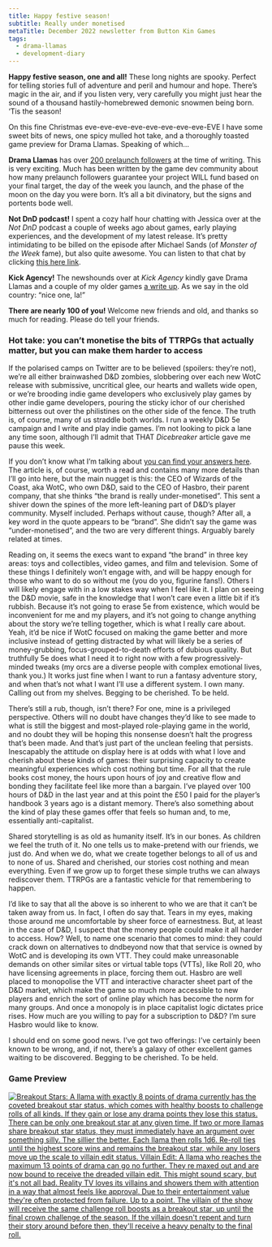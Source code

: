 ```yaml
---
title: Happy festive season!
subtitle: Really under monetised
metaTitle: December 2022 newsletter from Button Kin Games
tags:
  - drama-llamas
  - development-diary
---
```


<p>
    <b>Happy festive season, one and all!</b> These long nights are spooky. Perfect for telling stories full of adventure and peril and humour and hope. There’s magic in the air, and if you listen very, very carefully you might just hear the sound of a thousand hastily-homebrewed demonic snowmen being born. ‘Tis the season!
</p><p>
    On this fine Christmas eve-eve-eve-eve-eve-eve-eve-eve-EVE I have some sweet bits of news, one spicy mulled hot take, and a thoroughly toasted game preview for Drama Llamas. Speaking of which…
</p><p>
    <b>Drama Llamas</b> has over <a href="https://www.kickstarter.com/projects/buttonkin/drama-llamas" target="_blank">200 prelaunch followers</a> at the time of writing. This is very exciting. Much has been written by the game dev community about how many prelaunch followers guarantee your project WILL fund based on your final target, the day of the week you launch, and the phase of the moon on the day you were born. It’s all a bit divinatory, but the signs and portents bode well.
</p><p>
    <b>Not DnD podcast!</b> I spent a cozy half hour chatting with Jessica over at the <i>Not DnD</i> podcast a couple of weeks ago about games, early playing experiences, and the development of my latest release. It’s pretty intimidating to be billed on the episode after Michael Sands (of <i>Monster of the Week</i> fame), but also quite awesome. You can listen to that chat by clicking <a href="https://notdnd.podbean.com/e/32-drama-llamas-with-yvris-burke/" target="_blank">this here link</a>.
</p><p>
    <b>Kick Agency!</b> The newshounds over at <i>Kick Agency</i> kindly gave Drama Llamas and a couple of my older games <a href="https://kick.agency/news/kill-some-time-and-possibly-monsters-with-these-6-innovative-rpgs/" target="_blank">a write up</a>. As we say in the old country: “nice one, la!”
</p><p>
    <b>There are nearly 100 of you!</b> Welcome new friends and old, and thanks so much for reading. Please do tell your friends.
</p>
<h3>Hot take: you can’t monetise the bits of TTRPGs that actually matter, but you can make them harder to access</h3>
<p>
    If the polarised camps on Twitter are to be believed (spoilers: they’re not), we’re all either brainwashed D&D zombies, slobbering over each new WotC release with submissive, uncritical glee, our hearts and wallets wide open, or we’re brooding indie game developers who exclusively play games by other indie game developers, pouring the sticky ichor of our cherished bitterness out over the philistines on the other side of the fence. The truth is, of course, many of us straddle both worlds. I run a weekly D&D 5e campaign and I write and play indie games. I’m not looking to pick a lane any time soon, although I’ll admit that THAT <i>Dicebreaker</i> article gave me pause this week.
</p><p>
    If you don’t know what I’m talking about <a href="https://www.dicebreaker.com/categories/roleplaying-game/news/dungeons-and-dragons-under-monetised-says-executives" target="_blank">you can find your answers here</a>. The article is, of course, worth a read and contains many more details than I’ll go into here, but the main nugget is this: the CEO of Wizards of the Coast, aka WotC, who own D&D, said to the CEO of Hasbro, their parent company, that she thinks “the brand is really under-monetised”. This sent a shiver down the spines of the more left-leaning part of D&D’s player community. Myself included. Perhaps without cause, though? After all, a key word in the quote appears to be “brand”. She didn’t say the game was “under-monetised”, and the two are very different things. Arguably barely related at times.
</p><p>
    Reading on, it seems the execs want to expand “the brand” in three key areas: toys and collectibles, video games, and film and television. Some of these things I definitely won’t engage with, and will be happy enough for those who want to do so without me (you do you, figurine fans!). Others I will likely engage with in a low stakes way when I feel like it. I plan on seeing the D&D movie, safe in the knowledge that I won’t care even a little bit if it’s rubbish. Because it’s not going to erase 5e from existence, which would be inconvenient for me and my players, and it’s not going to change anything about the story we’re telling together, which is what I really care about. Yeah, it’d be nice if WotC focused on making the game better and more inclusive instead of getting distracted by what will likely be a series of money-grubbing, focus-grouped-to-death efforts of dubious quality. But truthfully 5e does what I need it to right now with a few progressively-minded tweaks (my orcs are a diverse people with complex emotional lives, thank you.) It works just fine when I want to run a fantasy adventure story, and when that’s not what I want I’ll use a different system. I own many. Calling out from my shelves. Begging to be cherished. To be held.
</p><p>
    There’s still a rub, though, isn’t there? For one, mine is a privileged perspective. Others will no doubt have changes they’d like to see made to what is still the biggest and most-played role-playing game in the world, and no doubt they will be hoping this nonsense doesn’t halt the progress that’s been made. And that’s just part of the unclean feeling that persists. Inescapably the attitude on display here is at odds with what I love and cherish about these kinds of games: their surprising capacity to create meaningful experiences which cost nothing but time. For all that the rule books cost money, the hours upon hours of joy and creative flow and bonding they facilitate feel like more than a bargain. I’ve played over 100 hours of D&D in the last year and at this point the £50 I paid for the player’s handbook 3 years ago is a distant memory. There’s also something about the kind of play these games offer that feels so human and, to me, essentially anti-capitalist.
</p><p>
    Shared storytelling is as old as humanity itself. It’s in our bones. As children we feel the truth of it. No one tells us to make-pretend with our friends, we just do. And when we do, what we create together belongs to all of us and to none of us. Shared and cherished, our stories cost nothing and mean everything. Even if we grow up to forget these simple truths we can always rediscover them. TTRPGs are a fantastic vehicle for that remembering to happen.
</p><p>
    I’d like to say that all the above is so inherent to who we are that it can’t be taken away from us. In fact, I often do say that. Tears in my eyes, making those around me uncomfortable by sheer force of earnestness. But, at least in the case of D&D, I suspect that the money people could make it all harder to access. How? Well, to name one scenario that comes to mind: they could crack down on alternatives to dndbeyond now that that service is owned by WotC and is developing its own VTT. They could make unreasonable demands on other similar sites or virtual table tops (VTTs), like Roll 20, who have licensing agreements in place, forcing them out. Hasbro are well placed to monopolise the VTT and interactive character sheet part of the D&D market, which make the game so much more accessible to new players and enrich the sort of online play which has become the norm for many groups. And once a monopoly is in place capitalist logic dictates price rises. How much are you willing to pay for a subscription to D&D? I’m sure Hasbro would like to know.
</p><p>
    I should end on some good news. I’ve got two offerings: I’ve certainly been known to be wrong, and, if not, there’s a galaxy of other excellent games waiting to be discovered. Begging to be cherished. To be held.
</p>
<h3>Game Preview</h3>
<a href="https://www.kickstarter.com/projects/buttonkin/drama-llamas" target="_blank"><img src="/assets/images/newsletter/drama_llamas_preview_3.png" alt="Breakout Stars: A llama with exactly 8 points of drama currently has the coveted breakout star status, which comes with healthy boosts to challenge rolls of all kinds. If they gain or lose any drama points they lose this status. There can be only one breakout star at any given time. If two or more llamas share breakout star status, they must immediately have an argument over something silly. The sillier the better. Each llama then rolls 1d6. Re-roll ties until the highest score wins and remains the breakout star, while any losers move up the scale to villain edit status. Villain Edit: A llama who reaches the maximum 13 points of drama can go no further. They re maxed out and are now bound to receive the dreaded villain edit. This might sound scary, but it's not all bad. Reality TV loves its villains and showers them with attention in a way that almost feels like approval. Due to their entertainment value they're often protected from failure. Up to a point. The villain of the show will receive the same challenge roll boosts as a breakout star, up until the final crown challenge of the season. If the villain doesn't repent and turn their story around before then, they'll receive a heavy penalty to the final roll."></a>
